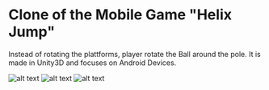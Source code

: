 # Clone of the Mobile Game "Helix Jump"

Instead of rotating the plattforms, player rotate the Ball around the pole. It is made in Unity3D and focuses on Android Devices.

![alt text](https://github.com/Robin-Assmann/HelixRoll/blob/master/wiki/3.PNG)
![alt text](https://github.com/Robin-Assmann/HelixRoll/blob/master/wiki/16.PNG)
![alt text](https://github.com/Robin-Assmann/HelixRoll/blob/master/wiki/9.PNG)
